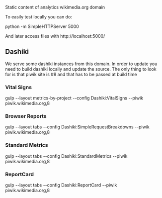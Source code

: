 Static content of analytics wikimedia.org domain

To easily test locally you can do:

python -m SimpleHTTPServer 5000


And later access files with http://localhost:5000/

## Dashiki ##
We serve some dashiki instances from this domain. 
In order to update you need to build dashiki locally and update the source.
The only thing to look for is that piwik site is #8 and that has to be passed
at build time
### Vital Signs ###
gulp --layout metrics-by-project --config Dashiki:VitalSigns --piwik piwik.wikimedia.org,8

### Browser Reports ###
gulp --layout tabs --config Dashiki:SimpleRequestBreakdowns  --piwik piwik.wikimedia.org,8

### Standard Metrics ###
gulp --layout tabs --config Dashiki:StandardMetrics  --piwik piwik.wikimedia.org,8

### ReportCard ###
gulp --layout tabs --config Dashiki:ReportCard --piwik piwik.wikimedia.org,8
